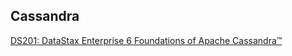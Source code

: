 

## Cassandra
[DS201: DataStax Enterprise 6 Foundations of Apache Cassandra™](https://github.com/quark-bits/courses/tree/cassandra/datastax)
